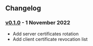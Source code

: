 ## Changelog

### [v0.1.0](https://github.com/grepplabs/mqtt-proxy/releases/tag/v0.1.0) - 1 November 2022
* Add server certificates rotation
* Add client certificate revocation list
